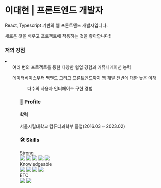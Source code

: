 <div>
  <h1>이대현 | 프론트엔드 개발자</h1>
  <p>React, Typescript 기반의 웹 프론트엔드 개발자입니다.</p>
  <p>새로운 것을 배우고 프로젝트에 적용하는 것을 좋아합니다!!</p>
  <h3>저의 강점</h3>
  <li>
    <ul>여러 번의 프로젝트를 통한 다양한 협업 경험과 커뮤니케이션 능력</ul>
    <ul>데이터베이스부터 백엔드 그리고 프론트엔드까지 웹 개발 전반에 대한 높은 이해<ul>
    <ul>다수의 사용자 인터페이스 구현 경험</ul>
  </li>
<h3>🔎 Profile</h3>
<div>
  <h4>학력</h4>
  <p>서울시립대학교 컴퓨터과학부 졸업(2016.03 ~ 2023.02)</p>
</div>
<div>
  <h3>🛠 Skills</h3>
  <div>Strong</div>
  <div>
    <img src="https://img.shields.io/badge/Typescript-3178C6?style=flat-square&logo=Typescript&logoColor=white"/>
    <img src="https://img.shields.io/badge/JavaScript-F7DF1E?style=flat-square&logo=javascript&logoColor=black"/>
    <img src="https://img.shields.io/badge/React-61DAFB?style=flat-square&logo=React&logoColor=black"/>
    <img src="https://img.shields.io/badge/Next.js-000000?style=flat-square&logo=Next.js&logoColor=white"/>
    <img src="https://img.shields.io/badge/Redux-593D88?style=flat-square&logo=redux&logoColor=white"/>
  </div>
  <div>Knowledgeable</div>
  <div>
    <img src="https://img.shields.io/badge/MySQL-4479A1?style=flat-square&logo=MySQL&logoColor=white"/>
    <img src="https://img.shields.io/badge/MongoDB-47A248?style=flat-square&logo=MongoDB&logoColor=white"/>
    <img src="https://img.shields.io/badge/Python-3776AB?style=flat-square&logo=Python&logoColor=white"/>
    <img src="https://img.shields.io/badge/Express-000000?style=flat-square&logo=Express&logoColor=white"/>
  </div>
  <div>ETC</div>
  <div>
    <img src="https://img.shields.io/badge/Git-F05032?style=flat-square&logo=git&logoColor=white"/>
    <img src="https://img.shields.io/badge/GitHub-181717?style=flat-square&logo=GitHub&logoColor=white"/>
  </div>
</div>
</div>
